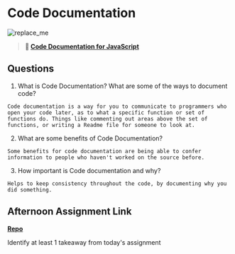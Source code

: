 # Code Documentation

![replace_me](https://codeworks.blob.core.windows.net/public/assets/img/illustrations/placeholder.svg)

> **📖 [Code Documentation for JavaScript](https://codeworksacademy.com/fs-student-guide/resources/wk7/02-JSDocs)**

## Questions

1. What is Code Documentation? What are some of the ways to document code?
```
Code documentation is a way for you to communicate to programmers who open your code later, as to what a specific function or set of functions do. Things like commenting out areas above the set of functions, or writing a Readme file for someone to look at.
```
2. What are some benefits of Code Documentation?
```
Some benefits for code documentation are being able to confer information to people who haven't worked on the source before.
```
3. How important is Code documentation and why?
```
Helps to keep consistency throughout the code, by documenting why you did something.
```
## Afternoon Assignment Link

**[Repo](https://github.com/krevan88/PlanIt)**

Identify at least 1 takeaway from today's assignment
